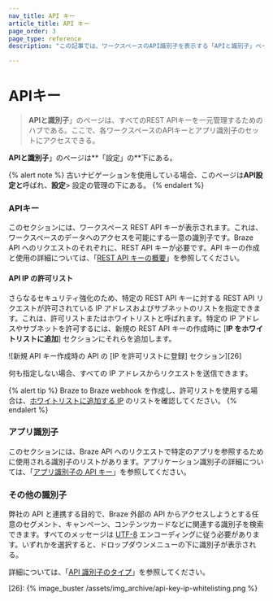 ```yaml
---
nav_title: API キー
article_title: API キー
page_order: 3
page_type: reference
description: "この記事では、ワークスペースのAPI識別子を表示する「APIと識別子」ページについて説明する。"

---
```


# APIキー

> **APIと識別子**」のページは、すべてのREST APIキーを一元管理するためのハブである。ここで、各ワークスペースのAPIキーとアプリ識別子のセットにアクセスできる。

**APIと識別子**」のページは**「設定」の**下にある。

{% alert note %}
古いナビゲーションを使用している場合、このページは**API設定と**呼ばれ、**設定**> 設定の管理の下にある。
{% endalert %}

### APIキー

このセクションには、ワークスペース REST API キーが表示されます。これは、ワークスペースのデータへのアクセスを可能にする一意の識別子です。Braze API へのリクエストのそれぞれに、REST API キーが必要です。API キーの作成と使用の詳細については、「[REST API キーの概要]({{site.baseurl}}/api/api_key/)」を参照してください。

#### API IP の許可リスト

さらなるセキュリティ強化のため、特定の REST API キーに対する REST API リクエストが許可されている IP アドレスおよびサブネットのリストを指定できます。これは、許可リストまたはホワイトリストと呼ばれます。特定の IP アドレスやサブネットを許可するには、新規の REST API キーの作成時に [**IP をホワイトリストに追加**] セクションにそれらを追加します。 

![新規 API キー作成時の API の [IP を許可リストに登録] セクション][26]

何も指定しない場合、すべての IP アドレスからリクエストを送信できます。

{% alert tip %}
Braze to Braze webhook を作成し、許可リストを使用する場合は、[ホワイトリストに追加する IP]({{site.baseurl}}/user_guide/message_building_by_channel/webhooks/creating_a_webhook/#ip-whitelisting) のリストを確認してください。
{% endalert %}

### アプリ識別子

このセクションには、Braze API へのリクエストで特定のアプリを参照するために使用される識別子のリストがあります。アプリケーション識別子の詳細については、「[アプリ識別子の API キー]({{site.baseurl}}/api/identifier_types/)」を参照してください。

### その他の識別子

弊社の API と連携する目的で、Braze 外部の API からアクセスしようとする任意のセグメント、キャンペーン、コンテンツカードなどに関連する識別子を検索できます。すべてのメッセージは [UTF-8][12] エンコーディングに従う必要があります。いずれかを選択すると、ドロップダウンメニューの下に識別子が表示される。

詳細については、「[API 識別子のタイプ]({{site.baseurl}}/api/identifier_types/)」を参照してください。

[3]: {{site.baseurl}}/api/endpoints/user_data/
[4]: {{site.baseurl}}/api/endpoints/messaging/
[5]: {{site.baseurl}}/api/endpoints/email/
[6]: {{site.baseurl}}/api/endpoints/export/
[12]: https://en.wikipedia.org/wiki/UTF-8 "Wikipedia: UTF-8"
[26]: {% image_buster /assets/img_archive/api-key-ip-whitelisting.png %}